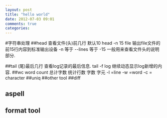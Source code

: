```yaml
---
layout: post
title: "hello world"
date: 2012-07-03 09:01
comments: true
categories: 
---
```


#字符串处理
##head
查看文件(头)前几行 默认10
head -n 15 file 输出file文件的前15行内容到标准输出设备 -n 等于 --lines 等于 -15
一般用来查看文件头的说明部分.
 
##tail 
(尾)最后几行 查看log记录的最后信息. 
tail -f log 继续动态显示log新增的内容.
##wc
 word count 总计字数 统计行数 字数 字元
-l =line 
-w =word
-c = character
##uniq
##other tool
##diff
## aspell
## format tool
